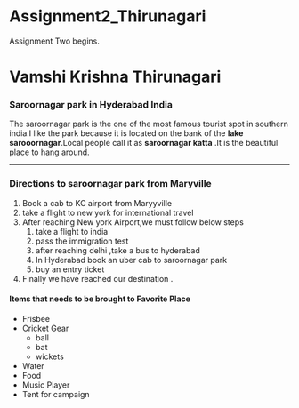 # Assignment2_Thirunagari
Assignment Two begins.
# Vamshi Krishna Thirunagari # 
### Saroornagar park in Hyderabad India ###
The saroornagar park is the one of the most famous tourist spot in southern india.I like the park because it is located on the bank of the **lake sarooornagar**.Local people call it as **saroornagar katta** .It is the beautiful place to hang around.
<hr/>

### Directions to saroornagar park from Maryville ###

1. Book a cab to KC airport from Maryyville
2. take a flight to new york for international travel
3. After reaching New york Airport,we must follow  below steps
   1. take a flight to india
   2. pass the immigration test
   3. after reaching delhi ,take a bus to hyderabad
   4. In Hyderabad book an uber cab to saroornagar park
   5. buy an entry ticket
4. Finally we have reached our destination .

#### Items that needs to be brought to Favorite Place ####
* Frisbee
* Cricket Gear
   * ball
   * bat
   * wickets
* Water
* Food
* Music Player
* Tent for campaign
   